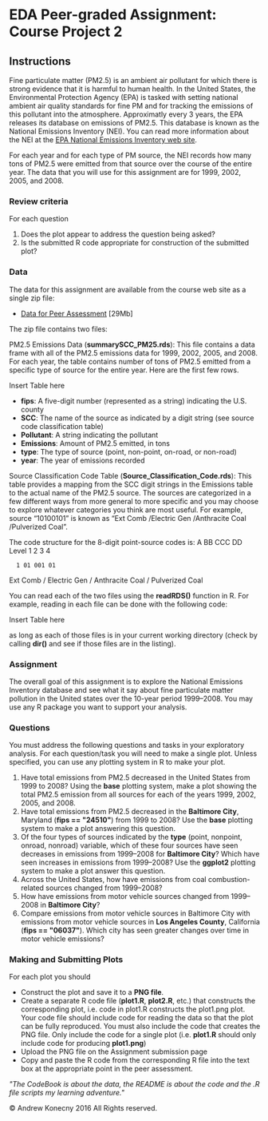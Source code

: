 # EDA Peer-graded Assignment: Course Project 2 #

## Instructions ##
Fine particulate matter (PM2.5) is an ambient air pollutant for which there is strong evidence that it is harmful to human health. In the United States, the Environmental Protection Agency (EPA) is tasked with setting national ambient air quality standards for fine PM and for tracking the emissions of this pollutant into the atmosphere. Approximatly every 3 years, the EPA releases its database on emissions of PM2.5. This database is known as the National Emissions Inventory (NEI). You can read more information about the NEI at the [EPA National Emissions Inventory web site](https://www3.epa.gov/ttn/chief/eiinformation.html "EPA National Emissions Inventory web site").

For each year and for each type of PM source, the NEI records how many tons of PM2.5 were emitted from that source over the course of the entire year. The data that you will use for this assignment are for 1999, 2002, 2005, and 2008.

### Review criteria ###
For each question

1. Does the plot appear to address the question being asked?
1. Is the submitted R code appropriate for construction of the submitted plot?

### Data ###
The data for this assignment are available from the course web site as a single zip file:

- [Data for Peer Assessment](https://d396qusza40orc.cloudfront.net/exdata%2Fdata%2FNEI_data.zip "Data for Peer Assessment") [29Mb]

The zip file contains two files:

PM2.5 Emissions Data (**summarySCC\_PM25.rds**): This file contains a data frame with all of the PM2.5 emissions data for 1999, 2002, 2005, and 2008. For each year, the table contains number of tons of PM2.5 emitted from a specific type of source for the entire year. Here are the first few rows.

Insert Table here

- **fips**: A five-digit number (represented as a string) indicating the U.S. county
- **SCC**: The name of the source as indicated by a digit string (see source code classification table)
- **Pollutant**: A string indicating the pollutant
- **Emissions**: Amount of PM2.5 emitted, in tons
- **type**: The type of source (point, non-point, on-road, or non-road)
- **year**: The year of emissions recorded

Source Classification Code Table (**Source\_Classification\_Code.rds**): This table provides a mapping from the SCC digit strings in the Emissions table to the actual name of the PM2.5 source. The sources are categorized in a few different ways from more general to more specific and you may choose to explore whatever categories you think are most useful. For example, source “10100101” is known as “Ext Comb /Electric Gen /Anthracite Coal /Pulverized Coal”.

The code structure for the 8-digit point-source codes is:
      A BB CCC DD
Level 1  2   3  4

      1 01 001 01
Ext Comb /
Electric Gen /
Anthracite Coal /
Pulverized Coal

You can read each of the two files using the **readRDS()** function in R. For example, reading in each file can be done with the following code:

Insert Table here

as long as each of those files is in your current working directory (check by calling **dir()** and see if those files are in the listing).

### Assignment ###
The overall goal of this assignment is to explore the National Emissions Inventory database and see what it say about fine particulate matter pollution in the United states over the 10-year period 1999–2008. You may use any R package you want to support your analysis.

### Questions ###
You must address the following questions and tasks in your exploratory analysis. For each question/task you will need to make a single plot. Unless specified, you can use any plotting system in R to make your plot.

1. Have total emissions from PM2.5 decreased in the United States from 1999 to 2008? Using the **base** plotting system, make a plot showing the total PM2.5 emission from all sources for each of the years 1999, 2002, 2005, and 2008.
1. Have total emissions from PM2.5 decreased in the **Baltimore City**, Maryland (**fips == "24510"**) from 1999 to 2008? Use the **base** plotting system to make a plot answering this question.
1. Of the four types of sources indicated by the **type** (point, nonpoint, onroad, nonroad) variable, which of these four sources have seen decreases in emissions from 1999–2008 for **Baltimore City**? Which have seen increases in emissions from 1999–2008? Use the **ggplot2** plotting system to make a plot answer this question.
1. Across the United States, how have emissions from coal combustion-related sources changed from 1999–2008?
1. How have emissions from motor vehicle sources changed from 1999–2008 in **Baltimore City**?
1. Compare emissions from motor vehicle sources in Baltimore City with emissions from motor vehicle sources in **Los Angeles County**, California (**fips == "06037"**). Which city has seen greater changes over time in motor vehicle emissions?

### Making and Submitting Plots ###
For each plot you should

- Construct the plot and save it to a **PNG file**.
- Create a separate R code file (**plot1.R**, **plot2.R**, etc.) that constructs the corresponding plot, i.e. code in plot1.R constructs the plot1.png plot. Your code file should include code for reading the data so that the plot can be fully reproduced. You must also include the code that creates the PNG file. Only include the code for a single plot (i.e. **plot1.R** should only include code for producing **plot1.png**)
- Upload the PNG file on the Assignment submission page
- Copy and paste the R code from the corresponding R file into the text box at the appropriate point in the peer assessment.

*"The CodeBook is about the data, the README is about the code and the .R file scripts my learning adventure."*

© Andrew Konecny 2016 All Rights reserved.
